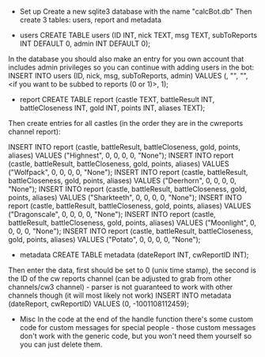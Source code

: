 * Set up
Create a new sqlite3 database with the name "calcBot.db"
Then create 3 tables: users, report and metadata

* users
CREATE TABLE users (ID INT, nick TEXT, msg TEXT, subToReports INT DEFAULT 0, admin INT DEFAULT 0);

In the database you should also make an entry for you own account that includes admin privileges so you can continue with adding users in the bot:
INSERT INTO users (ID, nick, msg, subToReports, admin) VALUES (<your TG ID>, "<nickname you want>", "<custom msg you want>", <if you want to be subbed to reports (0 or 1)>, 1);

* report
CREATE TABLE report (castle TEXT, battleResult INT, battleCloseness INT, gold INT, points INT, aliases TEXT);

Then create entries for all castles (in the order they are in the cwreports channel report):

INSERT INTO report (castle, battleResult, battleCloseness, gold, points, aliases) VALUES ("Highnest", 0, 0, 0, 0, "None");
INSERT INTO report (castle, battleResult, battleCloseness, gold, points, aliases) VALUES ("Wolfpack", 0, 0, 0, 0, "None");
INSERT INTO report (castle, battleResult, battleCloseness, gold, points, aliases) VALUES ("Deerhorn", 0, 0, 0, 0, "None");
INSERT INTO report (castle, battleResult, battleCloseness, gold, points, aliases) VALUES ("Sharkteeth", 0, 0, 0, 0, "None");
INSERT INTO report (castle, battleResult, battleCloseness, gold, points, aliases) VALUES ("Dragonscale", 0, 0, 0, 0, "None");
INSERT INTO report (castle, battleResult, battleCloseness, gold, points, aliases) VALUES ("Moonlight", 0, 0, 0, 0, "None");
INSERT INTO report (castle, battleResult, battleCloseness, gold, points, aliases) VALUES ("Potato", 0, 0, 0, 0, "None");

* metadata 
CREATE TABLE metadata (dateReport INT, cwReportID INT);

Then enter the data, first should be set to 0 (unix time stamp), the second is the ID of the cw reports channel (can be adjusted to grab from other channels/cw3 channel) - parser is not guaranteed to work with other channels though (it will most likely not work)
INSERT INTO metadata (dateReport, cwReportID) VALUES (0, -1001108112459);

* Misc
In the code at the end of the handle function there's some custom code for custom messages for special people - those custom messages don't work with the generic code, but you won't need them yourself so you can just delete them.
